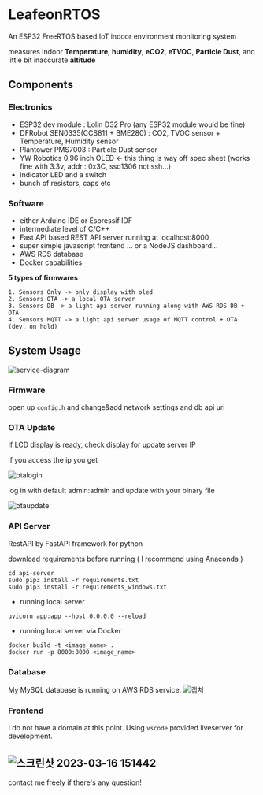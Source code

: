 # **LeafeonRTOS**

An ESP32 FreeRTOS based IoT indoor environment monitoring system

measures indoor **Temperature**, **humidity**, **eCO2**, **eTVOC**, **Particle Dust**, and little bit inaccurate **altitude**

## **Components**

### **Electronics**

- ESP32 dev module : Lolin D32 Pro (any ESP32 module would be fine)
- DFRobot SEN0335(CCS811 + BME280) : CO2, TVOC sensor + Temperature, Humidity sensor
- Plantower PMS7003 : Particle Dust sensor
- YW Robotics 0.96 inch OLED <- this thing is way off spec sheet (works fine with 3.3v, addr : 0x3C, ssd1306 not ssh...)
- indicator LED and a switch
- bunch of resistors, caps etc

### **Software**

- either Arduino IDE or Espressif IDF
- intermediate level of C/C++
- Fast API based REST API server running at localhost:8000
- super simple javascript frontend ... or a NodeJS dashboard...
- AWS RDS database
- Docker capabilities

**5 types of firmwares**
```
1. Sensors Only -> only display with oled
2. Sensors OTA -> a local OTA server
3. Sensors DB -> a light api server running along with AWS RDS DB + OTA
4. Sensors MQTT -> a light api server usage of MQTT control + OTA (dev, on hold)
```

## **System Usage**

![service-diagram](https://user-images.githubusercontent.com/68832065/219280953-859f745e-9cce-441e-b211-0c6bc0a822d6.png)

### **Firmware**
open up `config.h` and change&add network settings and db api uri

### **OTA Update**
If LCD display is ready, check display for update server IP

if you access the ip you get

![otalogin](https://user-images.githubusercontent.com/68832065/224346160-5647183e-5392-47a3-8dd2-db6064e5d675.PNG)

log in with default admin:admin and update with your binary file

![otaupdate](https://user-images.githubusercontent.com/68832065/224346167-eeb9d4da-8304-4b5e-9428-5214e132aeed.PNG)

### **API Server**
RestAPI by FastAPI framework for python

download requirements before running ( I recommend using Anaconda )

```shell
cd api-server
sudo pip3 install -r requirements.txt
sudo pip3 install -r requirements_windows.txt
```

- running local server

```shell
uvicorn app:app --host 0.0.0.0 --reload
```

- running local server via Docker

```shell
docker build -t <image_name> .
docker run -p 8000:8000 <image_name>
```

### **Database**

My MySQL database is running on AWS RDS service.
![캡처](https://user-images.githubusercontent.com/68832065/224329307-613c248f-3214-41a7-a1c0-c7b162cc01ff.PNG)

### **Frontend**

I do not have a domain at this point. Using `vscode` provided liveserver for development.

![스크린샷 2023-03-16 151442](https://user-images.githubusercontent.com/68832065/225531357-a070f630-52d6-47f5-babf-25e75f816233.png)
---

contact me freely if there's any question!
